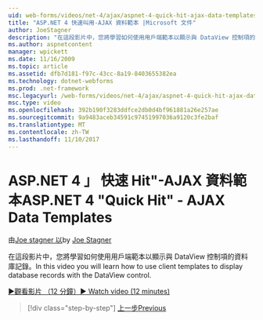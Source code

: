 ```yaml
---
uid: web-forms/videos/net-4/ajax/aspnet-4-quick-hit-ajax-data-templates
title: "ASP.NET 4 快速叫用-AJAX 資料範本 |Microsoft 文件"
author: JoeStagner
description: "在這段影片中，您將學習如何使用用戶端範本以顯示與 DataView 控制項的資料庫記錄。"
ms.author: aspnetcontent
manager: wpickett
ms.date: 11/16/2009
ms.topic: article
ms.assetid: dfb7d181-f97c-43cc-8a19-8403655382ea
ms.technology: dotnet-webforms
ms.prod: .net-framework
msc.legacyurl: /web-forms/videos/net-4/ajax/aspnet-4-quick-hit-ajax-data-templates
msc.type: video
ms.openlocfilehash: 392b190f3283ddfce2db0d4bf961881a26e257ae
ms.sourcegitcommit: 9a9483aceb34591c97451997036a9120c3fe2baf
ms.translationtype: MT
ms.contentlocale: zh-TW
ms.lasthandoff: 11/10/2017
---
```

<a name="aspnet-4-quick-hit---ajax-data-templates"></a><span data-ttu-id="bc37b-103">ASP.NET 4 」 快速 Hit"-AJAX 資料範本</span><span class="sxs-lookup"><span data-stu-id="bc37b-103">ASP.NET 4 "Quick Hit" - AJAX Data Templates</span></span>
====================
<span data-ttu-id="bc37b-104">由[Joe stagner 以](https://github.com/JoeStagner)</span><span class="sxs-lookup"><span data-stu-id="bc37b-104">by [Joe Stagner](https://github.com/JoeStagner)</span></span>

<span data-ttu-id="bc37b-105">在這段影片中，您將學習如何使用用戶端範本以顯示與 DataView 控制項的資料庫記錄。</span><span class="sxs-lookup"><span data-stu-id="bc37b-105">In this video you will learn how to use client templates to display database records with the DataView control.</span></span> 

[<span data-ttu-id="bc37b-106">&#9654;觀看影片 （12 分鐘）</span><span class="sxs-lookup"><span data-stu-id="bc37b-106">&#9654; Watch video (12 minutes)</span></span>](https://channel9.msdn.com/Blogs/ASP-NET-Site-Videos/aspnet-4-quick-hit-ajax-data-templates)

>[!div class="step-by-step"]
[<span data-ttu-id="bc37b-107">上一步</span><span class="sxs-lookup"><span data-stu-id="bc37b-107">Previous</span></span>](aspnet-4-quick-hit-jquery-syntax-for-microsoft-ajax.md)
